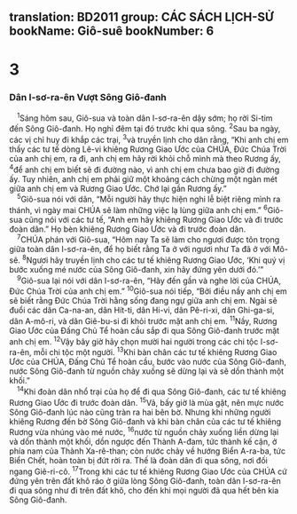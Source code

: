 translation: BD2011
group: CÁC SÁCH LỊCH-SỬ
bookName: Giô-suê 
bookNumber: 6
-------

<div class="title"><h1>3</h1><h3>Dân I-sơ-ra-ên Vượt Sông Giô-đanh</h3></div>
<span class="verse gios_3_1"> <sup>1</sup>Sáng hôm sau, Giô-sua và toàn dân I-sơ-ra-ên dậy sớm; họ rời Si-tim đến Sông Giô-đanh. Họ nghỉ đêm tại đó trước khi qua sông. </span>
<span class="verse gios_3_2"><sup>2</sup>Sau ba ngày, các vị chỉ huy đi khắp các trại, </span>
<span class="verse gios_3_3"><sup>3</sup>và truyền lịnh cho dân rằng, “Khi anh chị em thấy các tư tế dòng Lê-vi khiêng Rương Giao Ước của CHÚA, Ðức Chúa Trời của anh chị em, ra đi, anh chị em hãy rời khỏi chỗ mình mà theo Rương ấy, </span>
<span class="verse gios_3_4"><sup>4</sup>để anh chị em biết sẽ đi đường nào, vì anh chị em chưa bao giờ đi đường ấy. Tuy nhiên, anh chị em phải giữ một khoảng cách chừng một ngàn mét giữa anh chị em và Rương Giao Ước. Chớ lại gần Rương ấy.”<br/></span>
<span class="verse gios_3_5"> <sup>5</sup>Giô-sua nói với dân, “Mỗi người hãy thực hiện nghi lễ biệt riêng mình ra thánh, vì ngày mai CHÚA sẽ làm những việc lạ lùng giữa anh chị em.” </span>
<span class="verse gios_3_6"><sup>6</sup>Giô-sua cũng nói với các tư tế, “Anh em hãy khiêng Rương Giao Ước và đi trước đoàn dân.” Họ bèn khiêng Rương Giao Ước và đi trước đoàn dân.<br/></span>
<span class="verse gios_3_7"> <sup>7</sup>CHÚA phán với Giô-sua, “Hôm nay Ta sẽ làm cho ngươi được tôn trọng giữa toàn dân I-sơ-ra-ên, để họ biết rằng Ta ở với ngươi như Ta đã ở với Mô-sê. </span>
<span class="verse gios_3_8"><sup>8</sup>Ngươi hãy truyền lịnh cho các tư tế khiêng Rương Giao Ước, ‘Khi quý vị bước xuống mé nước của Sông Giô-đanh, xin hãy đứng yên dưới đó.’”<br/></span>
<span class="verse gios_3_9"> <sup>9</sup>Giô-sua lại nói với dân I-sơ-ra-ên, “Hãy đến gần và nghe lời của CHÚA, Ðức Chúa Trời của anh chị em.” </span>
<span class="verse gios_3_10"><sup>10</sup>Giô-sua nói tiếp, “Bởi điều nầy anh chị em sẽ biết rằng Ðức Chúa Trời hằng sống đang ngự giữa anh chị em. Ngài sẽ đuổi các dân Ca-na-an, dân Hít-ti, dân Hi-vi, dân Pê-ri-xi, dân Ghi-ga-si, dân A-mô-ri, và dân Giê-bu-si đi khỏi trước mặt anh chị em. </span>
<span class="verse gios_3_11"><sup>11</sup>Nầy, Rương Giao Ước của Ðấng Chủ Tể hoàn cầu sắp đi qua Sông Giô-đanh trước mặt anh chị em. </span>
<span class="verse gios_3_12"><sup>12</sup>Vậy bây giờ hãy chọn mười hai người trong các chi tộc I-sơ-ra-ên, mỗi chi tộc một người. </span>
<span class="verse gios_3_13"><sup>13</sup>Khi bàn chân các tư tế khiêng Rương Giao Ước của CHÚA, Ðấng Chủ Tể hoàn cầu, bước vào nước của Sông Giô-đanh, nước Sông Giô-đanh từ nguồn chảy xuống sẽ dừng lại và sẽ dồn thành một khối.”<br/></span>
<span class="verse gios_3_14"> <sup>14</sup>Khi đoàn dân nhổ trại của họ để đi qua Sông Giô-đanh, các tư tế khiêng Rương Giao Ước đi trước đoàn dân. </span>
<span class="verse gios_3_15"><sup>15</sup>Vả, bấy giờ là mùa gặt, nên mực nước Sông Giô-đanh lúc nào cũng tràn ra hai bên bờ. Nhưng khi những người khiêng Rương đến bờ Sông Giô-đanh và khi bàn chân của các tư tế khiêng Rương vừa nhúng vào mé nước, </span>
<span class="verse gios_3_16"><sup>16</sup>nước từ nguồn chảy xuống liền dừng lại và dồn thành một khối, dồn ngược đến Thành A-đam, tức thành kế cận, ở phía nam của Thành Xa-rê-than; còn nước chảy về hướng Biển A-ra-ba, tức Biển Chết, hoàn toàn bị đứt rời ra. Thế là đoàn dân đi qua sông, nơi đối ngang Giê-ri-cô. </span>
<span class="verse gios_3_17"><sup>17</sup>Trong khi các tư tế khiêng Rương Giao Ước của CHÚA cứ đứng yên trên đất khô ráo ở giữa lòng Sông Giô-đanh, toàn dân I-sơ-ra-ên đi qua sông như đi trên đất khô, cho đến khi mọi người đã qua hết bên kia Sông Giô-đanh.<br/></span>
